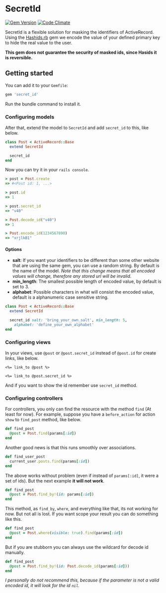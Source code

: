 # SecretId

[![Gem Version](https://badge.fury.io/rb/secret_id.svg)](https://badge.fury.io/rb/secret_id)
[![Code Climate](https://codeclimate.com/github/limcross/secret_id/badges/gpa.svg)](https://codeclimate.com/github/limcross/secret_id)

SecretId is a flexible solution for masking the identifiers of ActiveRecord. Using the [Hashids.rb](https://github.com/peterhellberg/hashids.rb) gem we encode the value of your defined primary key to hide the real value to the user.

__This gem does not guarantee the security of masked ids, since Hasids it is reversible.__

## Getting started

You can add it to your `Gemfile`:

```ruby
gem 'secret_id'
```

Run the bundle command to install it.

### Configuring models
After that, extend the model to `SecretId` and add `secret_id` to this, like below.

```ruby
class Post < ActiveRecord::Base
  extend SecretId

  secret_id
end
```

Now you can try it in your `rails console`.

```ruby
> post = Post.create
=> #<Post id: 1, ...>

> post.id
=> 1

> post.secret_id
=> "v40"

> Post.decode_id("v40")
=> 1

> Post.encode_id(1234567890)
=> "xrjlkB1"
```

#### Options

  * __salt__: If you want your identifiers to be different than some other website that are using the same gem, you can use a random string. By default is the name of the model. _Note that this change means that all encoded values will change, therefore any stored url will be invalid_.
  * __min_length__: The smallest possible length of encoded value, by default is set to 3.
  * __alphabet__: Possible characters in what will consist the encoded value, default is a alphanumeric case sensitive string.

```ruby
class Post < ActiveRecord::Base
  extend SecretId

  secret_id salt: 'bring_your_own_salt', min_length: 5,
    alphabet: 'define_your_own_alphabet'
end
```

### Configuring views
In your views, use `@post` or `@post.secret_id` instead of `@post.id` for create links, like below.

```erb
<%= link_to @post %>

<%= link_to @post.secret_id %>
```

And if you want to show the id remember use `secret_id` method.

### Configuring controllers
For controllers, you only can find the resource with the method `find` (At least for now). For example, suppose you have a `before_action` for action `show` to `find_post` method, like below.

```ruby
def find_post
  @post = Post.find(params[:id])
end
```

Another good news is that this runs smoothly over associations.

```ruby
def find_user_post
  current_user.posts.find(params[:id])
end
```

The above works without problem (even if instead of `params[:id]`, it were a set of ids). But the next example __it will not work__.

```ruby
def find_post
  @post = Post.find_by!(id: params[:id])
end
```

This method, as `find_by`, `where`, and everything like that, its not working for now. But not all is lost. If you want scope your result you can do something like this.

```ruby
def find_post
  @post = Post.where(visible: true).find(params[:id])
end
```

But if you are stubborn you can always use the wildcard for decode id manually.

```ruby
def find_post
  @post = Post.find_by!(id: Post.decode_id(params[:id]))
end
```
_I personally do not recommend this, because if the parameter is not a valid encoded id, it will look for the id `nil`._
